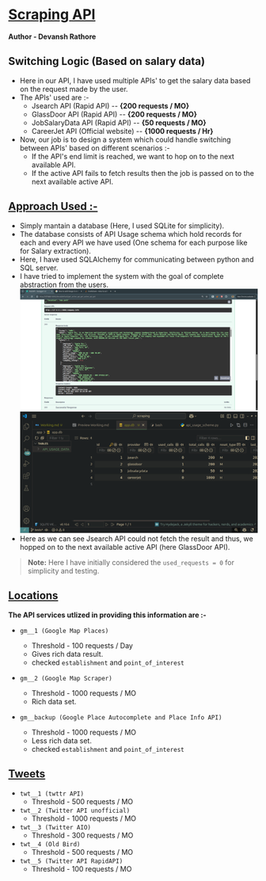 # **<u>Scraping API</u>**
**Author - Devansh Rathore**
## Switching Logic (Based on salary data)
- Here in our API, I have used multiple APIs' to get the salary data based on the request made by the user.
- The APIs' used are :-
    - Jsearch API (Rapid API) -- **{200 requests / MO}**
    - GlassDoor API (Rapid API) --  **{200 requests / MO}**
    - JobSalaryData API (Rapid API) -- **{50 requests / MO}**
    - CareerJet API (Official website) -- **{1000 requests / Hr}**
- Now, our job is to design a system which could handle switching between APIs' based on different scenarios :-
    - If the API's end limit is reached, we want to hop on to the next available API.
    - If the active API fails to fetch results then the job is passed on to the next available active API.
## <u>Approach Used :-</u>
- Simply mantain a database (Here, I used SQLite for simplicity).
- The database consists of API Usage schema which hold records for each and every API we have used (One schema for each purpose like for Salary extraction).
- Here, I have used SQLAlchemy for communicating between python and SQL server.
- I have tried to implement the system with the goal of complete abstraction from the users.<br>
![API Working](/img/api_snapshot.png)
![SQLite snapshot](/img/ss1.png)
- Here as we can see Jsearch API could not fetch the result and thus, we hopped on to the next available active API (here GlassDoor API).<br>
>**Note:** Here I have initially considered the ```used_requests = 0``` for simplicity and testing.

## <u>**Locations**</u>
**The API services utlized in providing this information are :-**
- ```gm__1 (Google Map Places)```<br>
    - Threshold - 100 requests / Day
    - Gives rich data result.
    - checked ```establishment``` and ```point_of_interest```
- ```gm__2 (Google Map Scraper)```<br>
    - Threshold - 1000 requests / MO
    - Rich data set.

- ```gm__backup (Google Place Autocomplete and Place Info API)```
    - Threshold - 1000 requests / MO
    - Less rich data set.
    - checked ```establishment``` and ```point_of_interest```
## <u>**Tweets**</u>
- ```twt__1 (twttr API)```
    - Threshold - 500 requests / MO
- ```twt__2 (Twitter API unofficial)```
    - Threshold - 1000 requests / MO
- ```twt__3 (Twitter AIO)```
    - Threshold - 300 requests / MO
- ```twt__4 (Old Bird)```
    - Threshold - 500 requests / MO
- ```twt__5 (Twitter API RapidAPI)```
    - Threshold - 100 requests / MO
